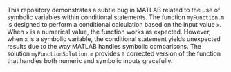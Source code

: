 This repository demonstrates a subtle bug in MATLAB related to the use of symbolic variables within conditional statements. The function `myFunction.m` is designed to perform a conditional calculation based on the input value `x`. When `x` is a numerical value, the function works as expected. However, when `x` is a symbolic variable, the conditional statement yields unexpected results due to the way MATLAB handles symbolic comparisons.  The solution `myFunctionSolution.m` provides a corrected version of the function that handles both numeric and symbolic inputs gracefully.